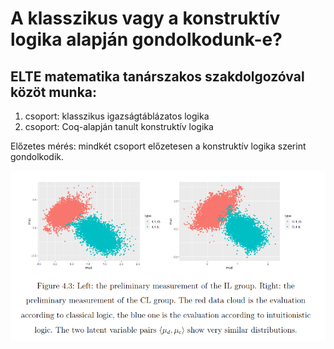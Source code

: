 # A klasszikus vagy a konstruktív logika alapján gondolkodunk-e?

## ELTE matematika tanárszakos szakdolgozóval közöt munka:

1. csoport: klasszikus igazságtáblázatos logika
2. csoport: Coq-alapján tanult konstruktív logika

Előzetes mérés: mindkét csoport előzetesen a konstruktív logika szerint gondolkodik.

<img src="https://github.com/mozow01/bizcoq2021/blob/main/cog_1.png" width=600>
